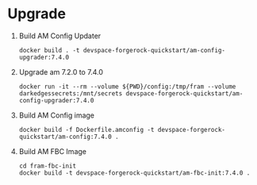 # Upgrade

1. Build AM Config Updater

    ```console
    docker build . -t devspace-forgerock-quickstart/am-config-upgrader:7.4.0
    ```

1. Upgrade am 7.2.0 to 7.4.0

    ```console
    docker run -it --rm --volume ${PWD}/config:/tmp/fram --volume darkedgessecrets:/mnt/secrets devspace-forgerock-quickstart/am-config-upgrader:7.4.0
    ```

1. Build AM Config image

    ```console
    docker build -f Dockerfile.amconfig -t devspace-forgerock-quickstart/am-config:7.4.0 .
    ```

1. Build AM FBC Image

    ```console
    cd fram-fbc-init
    docker build -t devspace-forgerock-quickstart/am-fbc-init:7.4.0 .
    ```

